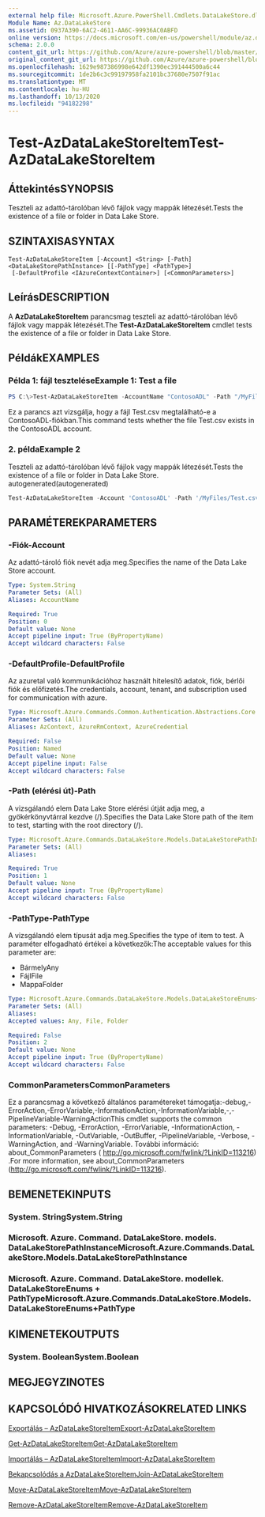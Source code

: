 ```yaml
---
external help file: Microsoft.Azure.PowerShell.Cmdlets.DataLakeStore.dll-Help.xml
Module Name: Az.DataLakeStore
ms.assetid: 0937A390-6AC2-4611-AA6C-99936AC0ABFD
online version: https://docs.microsoft.com/en-us/powershell/module/az.datalakestore/test-azdatalakestoreitem
schema: 2.0.0
content_git_url: https://github.com/Azure/azure-powershell/blob/master/src/DataLakeStore/DataLakeStore/help/Test-AzDataLakeStoreItem.md
original_content_git_url: https://github.com/Azure/azure-powershell/blob/master/src/DataLakeStore/DataLakeStore/help/Test-AzDataLakeStoreItem.md
ms.openlocfilehash: 1629e987386998e642df1390ec391444500a6c44
ms.sourcegitcommit: 1de2b6c3c99197958fa2101bc37680e7507f91ac
ms.translationtype: MT
ms.contentlocale: hu-HU
ms.lasthandoff: 10/13/2020
ms.locfileid: "94182298"
---
```

# <span data-ttu-id="611ce-101">Test-AzDataLakeStoreItem</span><span class="sxs-lookup"><span data-stu-id="611ce-101">Test-AzDataLakeStoreItem</span></span>

## <span data-ttu-id="611ce-102">Áttekintés</span><span class="sxs-lookup"><span data-stu-id="611ce-102">SYNOPSIS</span></span>
<span data-ttu-id="611ce-103">Teszteli az adattó-tárolóban lévő fájlok vagy mappák létezését.</span><span class="sxs-lookup"><span data-stu-id="611ce-103">Tests the existence of a file or folder in Data Lake Store.</span></span>

## <span data-ttu-id="611ce-104">SZINTAXISA</span><span class="sxs-lookup"><span data-stu-id="611ce-104">SYNTAX</span></span>

```
Test-AzDataLakeStoreItem [-Account] <String> [-Path] <DataLakeStorePathInstance> [[-PathType] <PathType>]
 [-DefaultProfile <IAzureContextContainer>] [<CommonParameters>]
```

## <span data-ttu-id="611ce-105">Leírás</span><span class="sxs-lookup"><span data-stu-id="611ce-105">DESCRIPTION</span></span>
<span data-ttu-id="611ce-106">A **AzDataLakeStoreItem** parancsmag teszteli az adattó-tárolóban lévő fájlok vagy mappák létezését.</span><span class="sxs-lookup"><span data-stu-id="611ce-106">The **Test-AzDataLakeStoreItem** cmdlet tests the existence of a file or folder in Data Lake Store.</span></span>

## <span data-ttu-id="611ce-107">Példák</span><span class="sxs-lookup"><span data-stu-id="611ce-107">EXAMPLES</span></span>

### <span data-ttu-id="611ce-108">Példa 1: fájl tesztelése</span><span class="sxs-lookup"><span data-stu-id="611ce-108">Example 1: Test a file</span></span>
```powershell
PS C:\>Test-AzDataLakeStoreItem -AccountName "ContosoADL" -Path "/MyFiles/Test.csv"
```

<span data-ttu-id="611ce-109">Ez a parancs azt vizsgálja, hogy a fájl Test.csv megtalálható-e a ContosoADL-fiókban.</span><span class="sxs-lookup"><span data-stu-id="611ce-109">This command tests whether the file Test.csv exists in the ContosoADL account.</span></span>

### <span data-ttu-id="611ce-110">2. példa</span><span class="sxs-lookup"><span data-stu-id="611ce-110">Example 2</span></span>

<span data-ttu-id="611ce-111">Teszteli az adattó-tárolóban lévő fájlok vagy mappák létezését.</span><span class="sxs-lookup"><span data-stu-id="611ce-111">Tests the existence of a file or folder in Data Lake Store.</span></span> <span data-ttu-id="611ce-112">autogenerated</span><span class="sxs-lookup"><span data-stu-id="611ce-112">(autogenerated)</span></span>

<!-- Aladdin Generated Example -->
```powershell
Test-AzDataLakeStoreItem -Account 'ContosoADL' -Path '/MyFiles/Test.csv' -PathType Any
```

## <span data-ttu-id="611ce-113">PARAMÉTEREK</span><span class="sxs-lookup"><span data-stu-id="611ce-113">PARAMETERS</span></span>

### <span data-ttu-id="611ce-114">-Fiók</span><span class="sxs-lookup"><span data-stu-id="611ce-114">-Account</span></span>
<span data-ttu-id="611ce-115">Az adattó-tároló fiók nevét adja meg.</span><span class="sxs-lookup"><span data-stu-id="611ce-115">Specifies the name of the Data Lake Store account.</span></span>

```yaml
Type: System.String
Parameter Sets: (All)
Aliases: AccountName

Required: True
Position: 0
Default value: None
Accept pipeline input: True (ByPropertyName)
Accept wildcard characters: False
```

### <span data-ttu-id="611ce-116">-DefaultProfile</span><span class="sxs-lookup"><span data-stu-id="611ce-116">-DefaultProfile</span></span>
<span data-ttu-id="611ce-117">Az azuretal való kommunikációhoz használt hitelesítő adatok, fiók, bérlői fiók és előfizetés.</span><span class="sxs-lookup"><span data-stu-id="611ce-117">The credentials, account, tenant, and subscription used for communication with azure.</span></span>

```yaml
Type: Microsoft.Azure.Commands.Common.Authentication.Abstractions.Core.IAzureContextContainer
Parameter Sets: (All)
Aliases: AzContext, AzureRmContext, AzureCredential

Required: False
Position: Named
Default value: None
Accept pipeline input: False
Accept wildcard characters: False
```

### <span data-ttu-id="611ce-118">-Path (elérési út)</span><span class="sxs-lookup"><span data-stu-id="611ce-118">-Path</span></span>
<span data-ttu-id="611ce-119">A vizsgálandó elem Data Lake Store elérési útját adja meg, a gyökérkönyvtárral kezdve (/).</span><span class="sxs-lookup"><span data-stu-id="611ce-119">Specifies the Data Lake Store path of the item to test, starting with the root directory (/).</span></span>

```yaml
Type: Microsoft.Azure.Commands.DataLakeStore.Models.DataLakeStorePathInstance
Parameter Sets: (All)
Aliases:

Required: True
Position: 1
Default value: None
Accept pipeline input: True (ByPropertyName)
Accept wildcard characters: False
```

### <span data-ttu-id="611ce-120">-PathType</span><span class="sxs-lookup"><span data-stu-id="611ce-120">-PathType</span></span>
<span data-ttu-id="611ce-121">A vizsgálandó elem típusát adja meg.</span><span class="sxs-lookup"><span data-stu-id="611ce-121">Specifies the type of item to test.</span></span>
<span data-ttu-id="611ce-122">A paraméter elfogadható értékei a következők:</span><span class="sxs-lookup"><span data-stu-id="611ce-122">The acceptable values for this parameter are:</span></span>
- <span data-ttu-id="611ce-123">Bármely</span><span class="sxs-lookup"><span data-stu-id="611ce-123">Any</span></span> 
- <span data-ttu-id="611ce-124">Fájl</span><span class="sxs-lookup"><span data-stu-id="611ce-124">File</span></span> 
- <span data-ttu-id="611ce-125">Mappa</span><span class="sxs-lookup"><span data-stu-id="611ce-125">Folder</span></span>

```yaml
Type: Microsoft.Azure.Commands.DataLakeStore.Models.DataLakeStoreEnums+PathType
Parameter Sets: (All)
Aliases:
Accepted values: Any, File, Folder

Required: False
Position: 2
Default value: None
Accept pipeline input: True (ByPropertyName)
Accept wildcard characters: False
```

### <span data-ttu-id="611ce-126">CommonParameters</span><span class="sxs-lookup"><span data-stu-id="611ce-126">CommonParameters</span></span>
<span data-ttu-id="611ce-127">Ez a parancsmag a következő általános paramétereket támogatja:-debug,-ErrorAction,-ErrorVariable,-InformationAction,-InformationVariable,-,-PipelineVariable-WarningAction</span><span class="sxs-lookup"><span data-stu-id="611ce-127">This cmdlet supports the common parameters: -Debug, -ErrorAction, -ErrorVariable, -InformationAction, -InformationVariable, -OutVariable, -OutBuffer, -PipelineVariable, -Verbose, -WarningAction, and -WarningVariable.</span></span> <span data-ttu-id="611ce-128">További információ: about_CommonParameters ( http://go.microsoft.com/fwlink/?LinkID=113216) .</span><span class="sxs-lookup"><span data-stu-id="611ce-128">For more information, see about_CommonParameters (http://go.microsoft.com/fwlink/?LinkID=113216).</span></span>

## <span data-ttu-id="611ce-129">BEMENETEK</span><span class="sxs-lookup"><span data-stu-id="611ce-129">INPUTS</span></span>

### <span data-ttu-id="611ce-130">System. String</span><span class="sxs-lookup"><span data-stu-id="611ce-130">System.String</span></span>

### <span data-ttu-id="611ce-131">Microsoft. Azure. Command. DataLakeStore. models. DataLakeStorePathInstance</span><span class="sxs-lookup"><span data-stu-id="611ce-131">Microsoft.Azure.Commands.DataLakeStore.Models.DataLakeStorePathInstance</span></span>

### <span data-ttu-id="611ce-132">Microsoft. Azure. Command. DataLakeStore. modellek. DataLakeStoreEnums + PathType</span><span class="sxs-lookup"><span data-stu-id="611ce-132">Microsoft.Azure.Commands.DataLakeStore.Models.DataLakeStoreEnums+PathType</span></span>

## <span data-ttu-id="611ce-133">KIMENETEK</span><span class="sxs-lookup"><span data-stu-id="611ce-133">OUTPUTS</span></span>

### <span data-ttu-id="611ce-134">System. Boolean</span><span class="sxs-lookup"><span data-stu-id="611ce-134">System.Boolean</span></span>

## <span data-ttu-id="611ce-135">MEGJEGYZI</span><span class="sxs-lookup"><span data-stu-id="611ce-135">NOTES</span></span>

## <span data-ttu-id="611ce-136">KAPCSOLÓDÓ HIVATKOZÁSOK</span><span class="sxs-lookup"><span data-stu-id="611ce-136">RELATED LINKS</span></span>

[<span data-ttu-id="611ce-137">Exportálás – AzDataLakeStoreItem</span><span class="sxs-lookup"><span data-stu-id="611ce-137">Export-AzDataLakeStoreItem</span></span>](./Export-AzDataLakeStoreItem.md)

[<span data-ttu-id="611ce-138">Get-AzDataLakeStoreItem</span><span class="sxs-lookup"><span data-stu-id="611ce-138">Get-AzDataLakeStoreItem</span></span>](./Get-AzDataLakeStoreItem.md)

[<span data-ttu-id="611ce-139">Importálás – AzDataLakeStoreItem</span><span class="sxs-lookup"><span data-stu-id="611ce-139">Import-AzDataLakeStoreItem</span></span>](./Import-AzDataLakeStoreItem.md)

[<span data-ttu-id="611ce-140">Bekapcsolódás a AzDataLakeStoreItem</span><span class="sxs-lookup"><span data-stu-id="611ce-140">Join-AzDataLakeStoreItem</span></span>](./Join-AzDataLakeStoreItem.md)

[<span data-ttu-id="611ce-141">Move-AzDataLakeStoreItem</span><span class="sxs-lookup"><span data-stu-id="611ce-141">Move-AzDataLakeStoreItem</span></span>](./Move-AzDataLakeStoreItem.md)

[<span data-ttu-id="611ce-142">Remove-AzDataLakeStoreItem</span><span class="sxs-lookup"><span data-stu-id="611ce-142">Remove-AzDataLakeStoreItem</span></span>](./Remove-AzDataLakeStoreItem.md)



